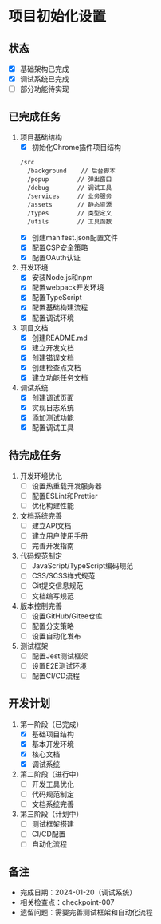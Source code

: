 # 项目初始化设置

## 状态
- [x] 基础架构已完成
- [x] 调试系统已完成
- [ ] 部分功能待实现

## 已完成任务

1. 项目基础结构
   - [x] 初始化Chrome插件项目结构
   ```
   /src
     /background    // 后台脚本
     /popup        // 弹出窗口
     /debug        // 调试工具
     /services     // 业务服务
     /assets       // 静态资源
     /types        // 类型定义
     /utils        // 工具函数
   ```
   - [x] 创建manifest.json配置文件
   - [x] 配置CSP安全策略
   - [x] 配置OAuth认证

2. 开发环境
   - [x] 安装Node.js和npm
   - [x] 配置webpack开发环境
   - [x] 配置TypeScript
   - [x] 配置基础构建流程
   - [x] 配置调试环境

3. 项目文档
   - [x] 创建README.md
   - [x] 建立开发文档
   - [x] 创建错误文档
   - [x] 创建检查点文档
   - [x] 建立功能任务文档

4. 调试系统
   - [x] 创建调试页面
   - [x] 实现日志系统
   - [x] 添加测试功能
   - [x] 配置调试工具

## 待完成任务

1. 开发环境优化
   - [ ] 设置热重载开发服务器
   - [ ] 配置ESLint和Prettier
   - [ ] 优化构建性能

2. 文档系统完善
   - [ ] 建立API文档
   - [ ] 建立用户使用手册
   - [ ] 完善开发指南

3. 代码规范制定
   - [ ] JavaScript/TypeScript编码规范
   - [ ] CSS/SCSS样式规范
   - [ ] Git提交信息规范
   - [ ] 文档编写规范

4. 版本控制完善
   - [ ] 设置GitHub/Gitee仓库
   - [ ] 配置分支策略
   - [ ] 设置自动化发布

5. 测试框架
   - [ ] 配置Jest测试框架
   - [ ] 设置E2E测试环境
   - [ ] 配置CI/CD流程

## 开发计划

1. 第一阶段（已完成）
   - [x] 基础项目结构
   - [x] 基本开发环境
   - [x] 核心文档
   - [x] 调试系统

2. 第二阶段（进行中）
   - [ ] 开发工具优化
   - [ ] 代码规范制定
   - [ ] 文档系统完善

3. 第三阶段（计划中）
   - [ ] 测试框架搭建
   - [ ] CI/CD配置
   - [ ] 自动化流程

## 备注
- 完成日期：2024-01-20（调试系统）
- 相关检查点：checkpoint-007
- 遗留问题：需要完善测试框架和自动化流程 